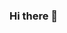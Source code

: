 ### Hi there 👋

<!--
**Tengal/Tengal** is a ✨ _special_ ✨ repository because its `README.md` (this file) appears on your GitHub profile.

Here are some ideas to get you started:

- 🔭 I’m currently working on Computational Methods and Machine Learning for Dynamical Systems.
- 🌱 I’m currently learning C++, Numerical Methods and Quantum Machine Learning.
- 👯 I’m looking to collaborate on the above mentionned topics applied to Python and Matlab.
- 🤔 I’m looking for help for a simulation of a full NMR spectrometer.
- 💬 Ask me about Numerical Methods and Dynamical Systems, SOM (Kohonen Neural Networks), Physics, NMR.
- 📫 How to reach me: basskeman@gmail.com, and +82 10 8226 7912.
- 😄 Pronouns: He/His
- ⚡ Fun fact: I drop lines that Da Vinci can't code. Yeah, some times.
-->
